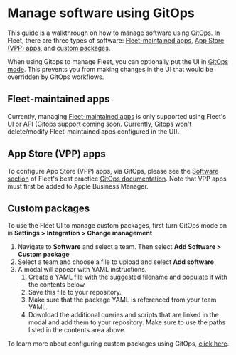 # Manage software using GitOps

This guide is a walkthrough on how to manage software using [GitOps](https://fleetdm.com/docs/configuration/yaml-files#gitops). In Fleet, there are three types of software: [Fleet-maintained apps](#fleet-maintained-apps), [App Store (VPP) apps](#app-store-vpp-apps), and [custom packages](#custom-packages).

When using Gitops to manage Fleet, you can optionally put the UI in [GitOps mode](https://fleetdm.com/guides/gitops-mode). This prevents you from making changes in the UI that would be overridden by GitOps workflows.

## Fleet-maintained apps

Currently, managing [Fleet-maintained apps](https://fleetdm.com/guides/fleet-maintained-apps) is only supported using Fleet's UI or [API](https://fleetdm.com/docs/rest-api/rest-api) (Gitops support coming soon. Currently, Gitops won't delete/modify Fleet-maintained apps configured in the UI).

## App Store (VPP) apps

To configure App Store (VPP) apps, via GitOps, please see the [Software section](https://github.com/fleetdm/fleet/blob/main/docs/Configuration/yaml-files.md#software) of Fleet's best practice [GitOps documentation](https://github.com/fleetdm/fleet/blob/main/docs/Configuration/yaml-files.md#gitops). Note that VPP apps must first be added to Apple Business Manager.

## Custom packages

To use the Fleet UI to manage custom packages, first turn GitOps mode on in **Settings > Integration > Change management**
1. Navigate to **Software** and select a team. Then select **Add Software > Custom package**
2. Select a team and choose a file to upload and select **Add software**
3. A modal will appear with YAML instructions.
    1. Create a YAML file with the suggested filename and populate it with the contents below.
    2. Save this file to your repository.
    3. Make sure that the package YAML is referenced from your team YAML.
    4. Download the additional queries and scripts that are linked in the modal and add them to your repository. Make sure to use the paths listed in the contents area above.

To learn more about configuring custom packages using GitOps, [click here](https://github.com/fleetdm/fleet/blob/main/docs/Configuration/yaml-files.md#software).

<meta name="category" value="guides">
<meta name="authorGitHubUsername" value="noahtalerman">
<meta name="authorFullName" value="Noah Talerman">
<meta name="publishedOn" value="2025-04-30">
<meta name="articleTitle" value="Manage software in GitOps mode">
<meta name="description" value="Learn how to use Fleet's YAML to manage software in GitOps mode.">